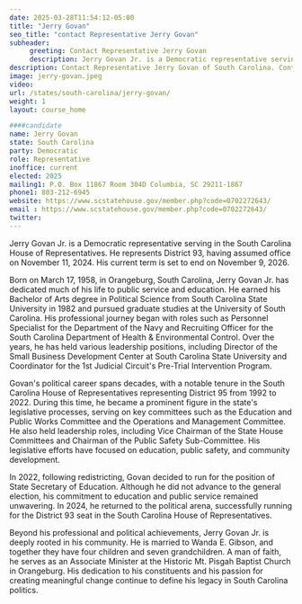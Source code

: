 ```yaml
---
date: 2025-03-28T11:54:12-05:00
title: "Jerry Govan"
seo_title: "contact Representative Jerry Govan"
subheader:
     greeting: Contact Representative Jerry Govan
     description: Jerry Govan Jr. is a Democratic representative serving in the South Carolina House of Representatives. He represents District 93, having assumed office on November 11, 2024. His current term is set to end on November 9, 2026.
description: Contact Representative Jerry Govan of South Carolina. Contact information for Jerry Govan includes email address, phone number, and mailing address.
image: jerry-govan.jpeg
video:
url: /states/south-carolina/jerry-govan/
weight: 1
layout: course_home

####candidate
name: Jerry Govan
state: South Carolina
party: Democratic
role: Representative
inoffice: current
elected: 2025
mailing1: P.O. Box 11867 Room 304D Columbia, SC 29211-1867
phone1: 803-212-6945
website: https://www.scstatehouse.gov/member.php?code=0702272643/
email : https://www.scstatehouse.gov/member.php?code=0702272643/
twitter: 
---
```

Jerry Govan Jr. is a Democratic representative serving in the South Carolina House of Representatives. He represents District 93, having assumed office on November 11, 2024. His current term is set to end on November 9, 2026.

Born on March 17, 1958, in Orangeburg, South Carolina, Jerry Govan Jr. has dedicated much of his life to public service and education. He earned his Bachelor of Arts degree in Political Science from South Carolina State University in 1982 and pursued graduate studies at the University of South Carolina. His professional journey began with roles such as Personnel Specialist for the Department of the Navy and Recruiting Officer for the South Carolina Department of Health & Environmental Control. Over the years, he has held various leadership positions, including Director of the Small Business Development Center at South Carolina State University and Coordinator for the 1st Judicial Circuit's Pre-Trial Intervention Program.

Govan's political career spans decades, with a notable tenure in the South Carolina House of Representatives representing District 95 from 1992 to 2022. During this time, he became a prominent figure in the state's legislative processes, serving on key committees such as the Education and Public Works Committee and the Operations and Management Committee. He also held leadership roles, including Vice Chairman of the State House Committees and Chairman of the Public Safety Sub-Committee. His legislative efforts have focused on education, public safety, and community development.

In 2022, following redistricting, Govan decided to run for the position of State Secretary of Education. Although he did not advance to the general election, his commitment to education and public service remained unwavering. In 2024, he returned to the political arena, successfully running for the District 93 seat in the South Carolina House of Representatives.

Beyond his professional and political achievements, Jerry Govan Jr. is deeply rooted in his community. He is married to Wanda E. Gibson, and together they have four children and seven grandchildren. A man of faith, he serves as an Associate Minister at the Historic Mt. Pisgah Baptist Church in Orangeburg. His dedication to his constituents and his passion for creating meaningful change continue to define his legacy in South Carolina politics.
